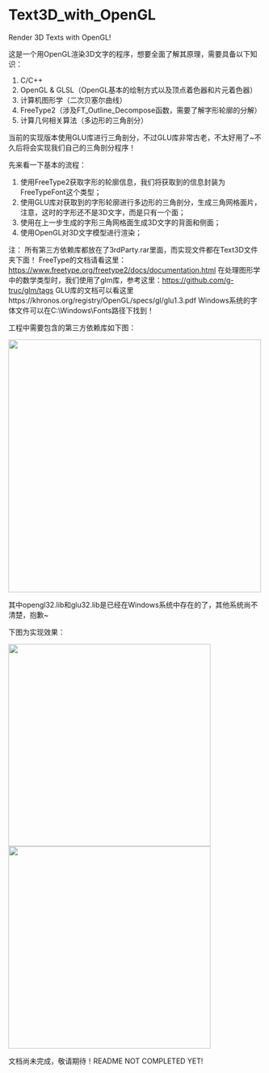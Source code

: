 # Text3D_with_OpenGL
Render 3D Texts with OpenGL!

这是一个用OpenGL渲染3D文字的程序，想要全面了解其原理，需要具备以下知识：

1. C/C++
2. OpenGL & GLSL（OpenGL基本的绘制方式以及顶点着色器和片元着色器）
3. 计算机图形学（二次贝塞尔曲线）
4. FreeType2（涉及FT_Outline_Decompose函数，需要了解字形轮廓的分解）
5. 计算几何相关算法（多边形的三角剖分）

当前的实现版本使用GLU库进行三角剖分，不过GLU库非常古老，不太好用了~不久后将会实现我们自己的三角剖分程序！

先来看一下基本的流程：
1. 使用FreeType2获取字形的轮廓信息，我们将获取到的信息封装为FreeTypeFont这个类型；
2. 使用GLU库对获取到的字形轮廓进行多边形的三角剖分，生成三角网格面片，注意，这时的字形还不是3D文字，而是只有一个面；
3. 使用在上一步生成的字形三角网格面生成3D文字的背面和侧面；
4. 使用OpenGL对3D文字模型进行渲染；

注：
所有第三方依赖库都放在了3rdParty.rar里面，而实现文件都在Text3D文件夹下面！
FreeType的文档请看这里：https://www.freetype.org/freetype2/docs/documentation.html
在处理图形学中的数学类型时，我们使用了glm库，参考这里：https://github.com/g-truc/glm/tags
GLU库的文档可以看这里https://khronos.org/registry/OpenGL/specs/gl/glu1.3.pdf
Windows系统的字体文件可以在C:\Windows\Fonts路径下找到！

工程中需要包含的第三方依赖库如下图：

<img src="http://ovi8mw7d8.bkt.clouddn.com/Text3D%E5%A4%96%E9%83%A8%E4%BE%9D%E8%B5%96.PNG" width="500" />

其中opengl32.lib和glu32.lib是已经在Windows系统中存在的了，其他系统尚不清楚，抱歉~

下图为实现效果：

<img src="http://ovi8mw7d8.bkt.clouddn.com/3D%E6%96%87%E5%AD%97%E5%B1%95%E7%A4%BA.png" width="400" /><img src="http://ovi8mw7d8.bkt.clouddn.com/3D%E6%96%87%E5%AD%97%E7%BA%BF%E6%A1%86%E6%A8%A1%E5%BC%8F%E5%B1%95%E7%A4%BA.png" width="400" />

文档尚未完成，敬请期待！README NOT COMPLETED YET!
